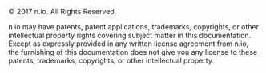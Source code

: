 © 2017 n.io. 
All Rights Reserved. 

n.io may have patents, patent applications, trademarks, copyrights, or other intellectual property rights covering subject matter in this documentation. Except as expressly provided in any written license agreement from n.io, the furnishing of this documentation does not give you any license to these patents, trademarks, copyrights, or other intellectual property. 